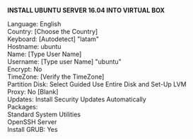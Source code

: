 **INSTALL UBUNTU SERVER 16.04 INTO VIRTUAL BOX**

Language: English\
Country: [Choose the Country] \
Keyboard: [Autodetect] "latam" \
Hostname: ubuntu\
Name: [Type User Name] \
Username: [Type user Name] "ubuntu" \
Encrypt: No\
TimeZone: [Verify the TimeZone] \
Partition Disk: Select Guided Use Entire Disk and Set-Up LVM\
Proxy: No [Blank] \
Updates: Install Security Updates Automatically\
Packages: \
	Standard System Utilities\
	OpenSSH Server\
Install GRUB: Yes

